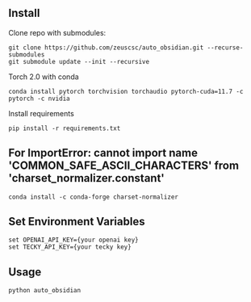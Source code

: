 ## Install
Clone repo with submodules:
~~~shell
git clone https://github.com/zeuscsc/auto_obsidian.git --recurse-submodules
git submodule update --init --recursive
~~~
Torch 2.0 with conda
~~~shell
conda install pytorch torchvision torchaudio pytorch-cuda=11.7 -c pytorch -c nvidia
~~~
Install requirements
~~~shell
pip install -r requirements.txt
~~~
## For ImportError: cannot import name 'COMMON_SAFE_ASCII_CHARACTERS' from 'charset_normalizer.constant'
~~~shell
conda install -c conda-forge charset-normalizer
~~~
## Set Environment Variables
~~~shell
set OPENAI_API_KEY={your openai key}
set TECKY_API_KEY={your tecky key}
~~~
## Usage
~~~shell
python auto_obsidian
~~~
